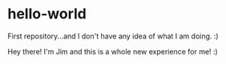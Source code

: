 # hello-world
First repository...and I don't have any idea of what I am doing. :)

Hey there! I'm Jim and this is a whole new experience for me! :)
